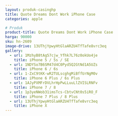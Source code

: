 ```yaml
---
layout: produk-casinghp
title: Quote Dreams Dont Work iPhone Case
categories: apple

# Produk
product-title: Quote Dreams Dont Work iPhone Case
harga: 90000
sku: hn-2609
image-drive: 13UThjYpwyHtGlaARZU4TfTafe8vrc3eq
gallery:
  - url: 1MzhyB8tAg57cjw_Yfhk7L76z0okUo4je
    title: iPhone 5 / 5s / SE
  - url: 1NDYSo7B6SM47d4C0Pyd5Q2GtNd1A5UZs
    title: iPhone 6 / 6s
  - url: 1-ZxC9tKK-wR2TULscghgMiBffUrNgM0v
    title: iPhone 6 Plus / 6s Plus
  - url: 1AJyPXMFrDVLhrHpPwLLuuLlZVISLRNFv
    title: iPhone 7 / 8
  - url: 1p3yeNWob31imsTcs-CbtvCNt0s5iRO_F
    title: iPhone 7 Plus / 8 Plus
  - url: 13UThjYpwyHtGlaARZU4TfTafe8vrc3eq
    title: iPhone X
---
```

